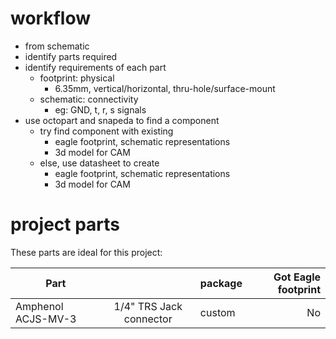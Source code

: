 # workflow
* from schematic
* identify parts required
* identify requirements of each part 
  * footprint: physical
    * 6.35mm, vertical/horizontal, thru-hole/surface-mount
  * schematic: connectivity
    * eg: GND, t, r, s signals  
* use octopart and snapeda to find a component
  * try find component with existing 
    * eagle footprint, schematic representations 
    * 3d model for CAM
  * else, use datasheet to create 
    * eagle footprint, schematic representations 
    * 3d model for CAM

# project parts 
These parts are ideal for this project: 


| Part        |            | package| Got Eagle footprint  |
| ------------- |:-------------:| ---- | -----:|
| Amphenol ACJS-MV-3 | 1/4" TRS Jack connector | custom | No |

  
